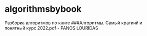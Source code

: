 # algorithmsbybook

Разборка алгоритмов по книге 
###Алгоритмы. Самый краткий и понятный курс 2022.pdf - PANOS LOURIDAS
